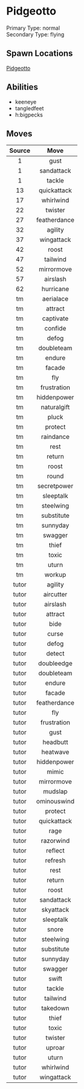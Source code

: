 # Pidgeotto  
Primary Type: normal  
Secondary Type: flying  
  
## Spawn Locations  
[Pidgeotto](/data/spawn_presets/pidgeotto.md)  
  
## Abilities  
  * keeneye
  * tangledfeet
  * h:bigpecks
  
  
## Moves  
  
| Source | Move |  
|:---:|:---:|  
| 1 | gust |  
| 1 | sandattack |  
| 1 | tackle |  
| 13 | quickattack |  
| 17 | whirlwind |  
| 22 | twister |  
| 27 | featherdance |  
| 32 | agility |  
| 37 | wingattack |  
| 42 | roost |  
| 47 | tailwind |  
| 52 | mirrormove |  
| 57 | airslash |  
| 62 | hurricane |  
| tm | aerialace |  
| tm | attract |  
| tm | captivate |  
| tm | confide |  
| tm | defog |  
| tm | doubleteam |  
| tm | endure |  
| tm | facade |  
| tm | fly |  
| tm | frustration |  
| tm | hiddenpower |  
| tm | naturalgift |  
| tm | pluck |  
| tm | protect |  
| tm | raindance |  
| tm | rest |  
| tm | return |  
| tm | roost |  
| tm | round |  
| tm | secretpower |  
| tm | sleeptalk |  
| tm | steelwing |  
| tm | substitute |  
| tm | sunnyday |  
| tm | swagger |  
| tm | thief |  
| tm | toxic |  
| tm | uturn |  
| tm | workup |  
| tutor | agility |  
| tutor | aircutter |  
| tutor | airslash |  
| tutor | attract |  
| tutor | bide |  
| tutor | curse |  
| tutor | defog |  
| tutor | detect |  
| tutor | doubleedge |  
| tutor | doubleteam |  
| tutor | endure |  
| tutor | facade |  
| tutor | featherdance |  
| tutor | fly |  
| tutor | frustration |  
| tutor | gust |  
| tutor | headbutt |  
| tutor | heatwave |  
| tutor | hiddenpower |  
| tutor | mimic |  
| tutor | mirrormove |  
| tutor | mudslap |  
| tutor | ominouswind |  
| tutor | protect |  
| tutor | quickattack |  
| tutor | rage |  
| tutor | razorwind |  
| tutor | reflect |  
| tutor | refresh |  
| tutor | rest |  
| tutor | return |  
| tutor | roost |  
| tutor | sandattack |  
| tutor | skyattack |  
| tutor | sleeptalk |  
| tutor | snore |  
| tutor | steelwing |  
| tutor | substitute |  
| tutor | sunnyday |  
| tutor | swagger |  
| tutor | swift |  
| tutor | tackle |  
| tutor | tailwind |  
| tutor | takedown |  
| tutor | thief |  
| tutor | toxic |  
| tutor | twister |  
| tutor | uproar |  
| tutor | uturn |  
| tutor | whirlwind |  
| tutor | wingattack |  
  
